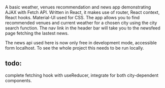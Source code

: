 A basic weather, venues recommendation and news app demonstrating AJAX with Fetch API. Written in React, it makes use of router, React context, React hooks. Material-UI used for CSS. 
The app allows you to find recommended venues and current weather for a chosen city using the city search function. The nav link in the header bar will take you to the newsfeed page fetching the lastest news.


The news api used here is now only free in development mode, accessible form localhost. To see the whole project this needs to be run locally.



## todo:
complete fetching hook with useReducer, integrate for both city-dependent components.


